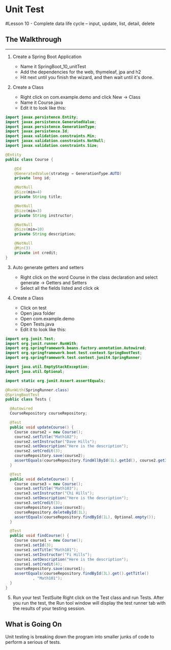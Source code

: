 # Unit Test
#Lesson 10 - Complete data life cycle – input, update, list, detail, delete

## The Walkthrough
---------------------------
1. Create a Spring Boot Application
	* Name it SpringBoot_10_unitTest
	* Add the dependencies for the web, thymeleaf, jpa and h2
	* Hit next until you finish the wizard, and then wait until it's done.

2. Create a Class
	* Right click on com.example.demo and click New -> Class
	* Name it Course.java
	* Edit it to look like this:
```java
import javax.persistence.Entity;
import javax.persistence.GeneratedValue;
import javax.persistence.GenerationType;
import javax.persistence.Id;
import javax.validation.constraints.Min;
import javax.validation.constraints.NotNull;
import javax.validation.constraints.Size;

@Entity
public class Course {

    @Id
    @GeneratedValue(strategy = GenerationType.AUTO)
    private long id;

    @NotNull
    @Size(min=4)
    private String title;

    @NotNull
    @Size(min=3)
    private String instructor;

    @NotNull
    @Size(min=10)
    private String description;

    @NotNull
    @Min(3)
    private int credit;
}
```

3. Auto generate getters and setters
  	* Right click on the word Course in the class declaration and select
		generate -> Getters and Setters
	* Select all the fields listed and click ok

4. Create a Class
	* Click on test
	* Open java folder
	* Open com.example.demo
	* Open Tests.java
	* Edit it to look like this:

```java
import org.junit.Test;
import org.junit.runner.RunWith;
import org.springframework.beans.factory.annotation.Autowired;
import org.springframework.boot.test.context.SpringBootTest;
import org.springframework.test.context.junit4.SpringRunner;

import java.util.EmptyStackException;
import java.util.Optional;

import static org.junit.Assert.assertEquals;

@RunWith(SpringRunner.class)
@SpringBootTest
public class Tests {

  @Autowired
  CourseRepository courseRepository;

  @Test
  public void updateCourse() {
    Course course2 = new Course();
    course2.setTitle("Math102");
    course2.setInstructor("Dave Hills");
    course2.setDescription("Here is the description");
    course2.setCredit(3);
    courseRepository.save(course2);
    assertEquals(courseRepository.findAllById(1L).getId(), course2.getId());
  }

  @Test
  public void deleteCourse() {
    Course course3 = new Course();
    course3.setTitle("Math103");
    course3.setInstructor("Chi Hills");
    course3.setDescription("Here is the description");
    course3.setCredit(3);
    courseRepository.save(course3);
    courseRepository.deleteById(1L);
    assertEquals(courseRepository.findById(1L), Optional.empty());
  }

  @Test
  public void findCourse() {
    Course course1 = new Course();
    course1.setId(3);
    course1.setTitle("Math101");
    course1.setInstructor("Fi Hills");
    course1.setDescription("Here is the description");
    course1.setCredit(4);
    courseRepository.save(course1);
    assertEquals(courseRepository.findById(3L).get().getTitle()
            , "Math101");
  }
}
```

5. Run your test TestSuite
Right click on the Test class and run Tests. After you run the test, 
the Run tool window will display the test runner tab with the results of
your testing session.

## What is Going On
Unit testing is breaking down the program into smaller junks of code to
perform a serious of tests.

